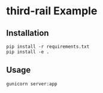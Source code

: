 # third-rail Example
## Installation
```
pip install -r requirements.txt
pip install -e .
```
## Usage
```
gunicorn server:app
```
